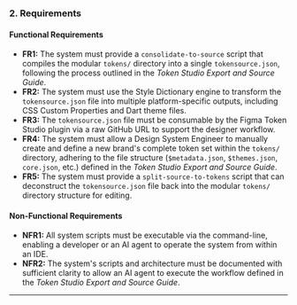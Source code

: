 ### **2. Requirements**

#### **Functional Requirements**

- **FR1:** The system must provide a `consolidate-to-source` script that compiles the modular `tokens/` directory into a single `tokensource.json`, following the process outlined in the _Token Studio Export and Source Guide_.
- **FR2:** The system must use the Style Dictionary engine to transform the `tokensource.json` file into multiple platform-specific outputs, including CSS Custom Properties and Dart theme files.
- **FR3:** The `tokensource.json` file must be consumable by the Figma Token Studio plugin via a raw GitHub URL to support the designer workflow.
- **FR4:** The system must allow a Design System Engineer to manually create and define a new brand's complete token set within the `tokens/` directory, adhering to the file structure (`$metadata.json`, `$themes.json`, `core.json`, etc.) defined in the _Token Studio Export and Source Guide_.
- **FR5:** The system must provide a `split-source-to-tokens` script that can deconstruct the `tokensource.json` file back into the modular `tokens/` directory structure for editing.

#### **Non-Functional Requirements**

- **NFR1:** All system scripts must be executable via the command-line, enabling a developer or an AI agent to operate the system from within an IDE.
- **NFR2:** The system's scripts and architecture must be documented with sufficient clarity to allow an AI agent to execute the workflow defined in the _Token Studio Export and Source Guide_.

---
